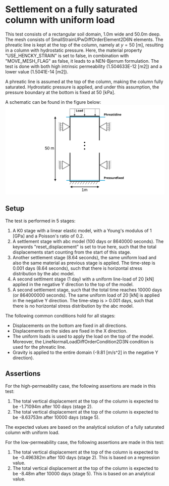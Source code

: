 # Settlement on a fully saturated column with uniform load
This test consists of a rectangular soil domain, 1.0m wide and 50.0m deep. The mesh consists of SmallStrainUPwDiffOrderElement2D6N elements. The phreatic line is kept at the top of the column, namely at $y = 50$ [m], resulting in a column with hydrostatic pressure. Here, the material property "USE_HENCKY_STRAIN" is set to false, in combination with "MOVE_MESH_FLAG" as false, it leads to a NEN-Bjerrum formulation. The test is done with both high intrinsic permeability (1.504633E-12 [m2]) and a lower value (1.5041E-14 [m2]).

A phreatic line is assumed at the top of the column, making the column fully saturated. Hydrostatic pressure is applied, and under this assumption, the pressure boundary at the bottom is fixed at 50 [kPa].

A schematic can be found in the figure below:
![Schematic](Schematic.svg)

## Setup

The test is performed in 5 stages:
1. A K0 stage with a linear elastic model, with a Young's modulus of 1 [GPa] and a Poisson's ratio of 0.2.
2. A settlement stage with abc model (100 days or 8640000 seconds). The keywords "reset_displacement" is set to true here, such that the total displacements start counting from the start of this stage.
3. Another settlement stage (8.64 seconds), the same uniform load and also the same material as previous stage is applied. The time-step is 0.001 days (8.64 seconds), such that there is horizontal stress distribution by the abc model. 
4. A second settlment stage (1 day) with a uniform line-load of 20 [kN] applied in the negative Y direction to the top of the model.
5. A second settlement stage, such that the total time reaches 10000 days (or 864000000 seconds). The same uniform load of 20 [kN] is applied in the negative Y direction. The time-step is > 0.001 days, such that there is no horizontal stress distribution by the abc model.

The following common conditions hold for all stages:
  - Displacements on the bottom are fixed in all directions.
  - Displacements on the sides are fixed in the X direction.
  - The uniform loads is used to apply the load on the top of the model. Moreover, the LineNormalLoadDiffOrderCondition2D3N condition is used for the phreatic line.
  - Gravity is applied to the entire domain (-9.81 [m/s^2] in the negative Y direction).

## Assertions
For the high-permeability case, the following assertions are made in this test:
1. The total vertical displacement at the top of the column is expected to be -1.71094m after 100 days (stage 2).
2. The total vertical displacement at the top of the column is expected to be -8.63753m after 10000 days (stage 5).

The expected values are based on the analytical solution of a fully saturated column with uniform load.

For the low-permeability case, the following assertions are made in this test:
1. The total vertical displacement at the top of the column is expected to be -0.496382m after 100 days (stage 2). This is based on a regression value.
2. The total vertical displacement at the top of the column is expected to be -8.48m after 10000 days (stage 5). This is based on an analytical value.
